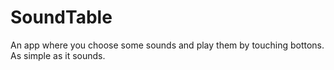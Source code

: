 # SoundTable
An app where you choose some sounds and play them by touching bottons. As simple as it sounds.
